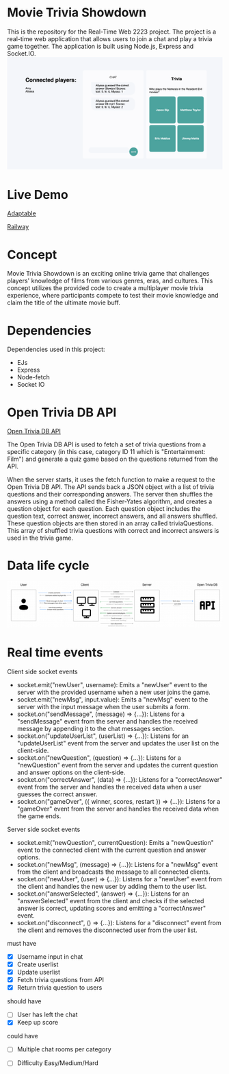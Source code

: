 # Movie Trivia Showdown 
This is the repository for the Real-Time Web 2223 project. The project is a real-time web application that allows users to join a chat and play a trivia game together. The application is built using Node.js, Express and Socket.IO.
![Trivia Game screenshot](https://raw.githubusercontent.com/AllyssaA/real-time-web-2223/main/static/img/Screenshot%202023-05-29%20at%2018.29.34.png)

# Live Demo
[Adaptable](https://trivia-game.adaptable.app/)

[Railway](https://real-time-web-2223-production-31c0.up.railway.app/)

# Concept
Movie Trivia Showdown is an exciting online trivia game that challenges players' knowledge of films from various genres, eras, and cultures. This concept utilizes the provided code to create a multiplayer movie trivia experience, where participants compete to test their movie knowledge and claim the title of the ultimate movie buff.

# Dependencies
Dependencies used in this project:
- EJs
- Express
- Node-fetch
- Socket IO

# Open Trivia DB API
[Open Trivia DB API](https://opentdb.com/api_config.php)

The Open Trivia DB API is used to fetch a set of trivia questions from a specific category (in this case, category ID 11 which is "Entertainment: Film") and generate a quiz game based on the questions returned from the API.

When the server starts, it uses the fetch function to make a request to the Open Trivia DB API. The API sends back a JSON object with a list of trivia questions and their corresponding answers. The server then shuffles the answers using a method called the Fisher-Yates algorithm, and creates a question object for each question. Each question object includes the question text, correct answer, incorrect answers, and all answers shuffled. These question objects are then stored in an array called triviaQuestions. This array of shuffled trivia questions with correct and incorrect answers is used in the trivia game.

# Data life cycle
![Data life cycle](https://raw.githubusercontent.com/AllyssaA/real-time-web-2223/c0de2dae2fc1d925b55db9fb5adde9b7809be32f/static/img/datalifecycle.png)

# Real time events
Client side socket events
- socket.emit("newUser", username): Emits a "newUser" event to the server with the provided username when a new user joins the game.
- socket.emit("newMsg", input.value): Emits a "newMsg" event to the server with the input message when the user submits a form.
- socket.on("sendMessage", (message) => {...}): Listens for a "sendMessage" event from the server and handles the received message by appending it to the chat messages section.
- socket.on("updateUserList", (userList) => {...}): Listens for an "updateUserList" event from the server and updates the user list on the client-side.
- socket.on("newQuestion", (question) => {...}): Listens for a "newQuestion" event from the server and updates the current question and answer options on the client-side.
- socket.on("correctAnswer", (data) => {...}): Listens for a "correctAnswer" event from the server and handles the received data when a user guesses the correct answer.
- socket.on("gameOver", ({ winner, scores, restart }) => {...}): Listens for a "gameOver" event from the server and handles the received data when the game ends.

Server side socket events 
- socket.emit("newQuestion", currentQuestion): Emits a "newQuestion" event to the connected client with the current question and answer options.
- socket.on("newMsg", (message) => {...}): Listens for a "newMsg" event from the client and broadcasts the message to all connected clients.
- socket.on("newUser", (user) => {...}): Listens for a "newUser" event from the client and handles the new user by adding them to the user list.
- socket.on("answerSelected", (answer) => {...}): Listens for an "answerSelected" event from the client and checks if the selected answer is correct, updating scores and emitting a "correctAnswer" event.
- socket.on("disconnect", () => {...}): Listens for a "disconnect" event from the client and removes the disconnected user from the user list.


must have
- [x]  Username input in chat
- [x]  Create userlist
- [x]  Update userlist
- [x]  Fetch trivia questions from API
- [x]  Return trivia question to users

should have
- [ ] User has left the chat
- [x] Keep up score

could have
- [ ] Multiple chat rooms per category
- [ ] Difficulty Easy/Medium/Hard


 

<!-- Here are some hints for your projects Readme.md! -->

<!-- Start out with a title and a description -->

<!-- Add a nice image here at the end of the week, showing off your shiny frontend 📸 -->

<!-- Add a link to your live demo in Github Pages 🌐-->

<!-- replace the code in the /docs folder with your own, so you can showcase your work with GitHub Pages 🌍 -->

<!-- Maybe a table of contents here? 📚 -->

<!-- ☝️ replace this description with a description of your own work -->

<!-- How about a section that describes how to install this project? 🤓 -->

<!-- ...but how does one use this project? What are its features 🤔 -->

<!-- What external data source is featured in your project and what are its properties 🌠 -->

<!-- This would be a good place for your data life cycle ♻️-->

<!-- Maybe a checklist of done stuff and stuff still on your wishlist? ✅ -->

<!-- We all stand on the shoulders of giants, please link all the sources you used in to create this project. -->

<!-- How about a license here? When in doubt use MIT. 📜  -->
